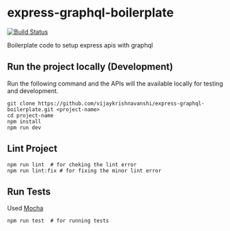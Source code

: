 # express-graphql-boilerplate

[![Build Status](https://travis-ci.com/vijaykrishnavanshi/express-graphql-boilerplate.svg?branch=master)](https://travis-ci.com/vijaykrishnavanshi/express-graphql-boilerplate)

Boilerplate code to setup express apis with graphql

## Run the project locally (Development)

Run the following command and the APIs will the available locally for testing and development.

```closure
git clone https://github.com/vijaykrishnavanshi/express-graphql-boilerplate.git <project-name>
cd project-name
npm install
npm run dev
```

## Lint Project

```closure
npm run lint  # for cheking the lint error
npm run lint:fix # for fixing the minor lint error
```

## Run Tests

Used [Mocha](https://mochajs.org/)

```closure
npm run test  # for running tests
```
